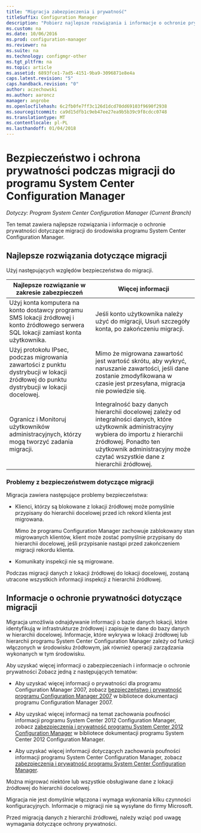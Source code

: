 ```yaml
---
title: "Migracja zabezpieczenia i prywatność"
titleSuffix: Configuration Manager
description: "Pobierz najlepsze rozwiązania i informacje o ochronie prywatności dotyczące migracji do środowiska programu System Center Configuration Manager."
ms.custom: na
ms.date: 10/06/2016
ms.prod: configuration-manager
ms.reviewer: na
ms.suite: na
ms.technology: configmgr-other
ms.tgt_pltfrm: na
ms.topic: article
ms.assetid: 6893fce1-7ad5-4151-9ba9-3096871e8e4a
caps.latest.revision: "5"
caps.handback.revision: "0"
author: aczechowski
ms.author: aaroncz
manager: angrobe
ms.openlocfilehash: 6c2fb0fe7ff3c126d1dcd70dd69103f9690f2938
ms.sourcegitcommit: ca9d15dfb1c9eb47ee27ea9b5b39c9f8cdcc0748
ms.translationtype: MT
ms.contentlocale: pl-PL
ms.lasthandoff: 01/04/2018
---
```

# <a name="security-and-privacy-for-migration-to-system-center-configuration-manager"></a>Bezpieczeństwo i ochrona prywatności podczas migracji do programu System Center Configuration Manager

*Dotyczy: Program System Center Configuration Manager (Current Branch)*

Ten temat zawiera najlepsze rozwiązania i informacje o ochronie prywatności dotyczące migracji do środowiska programu System Center Configuration Manager.  

## <a name="security-best-practices-for-migration"></a>Najlepsze rozwiązania dotyczące migracji  
 Użyj następujących względów bezpieczeństwa do migracji.  

|Najlepsze rozwiązanie w zakresie zabezpieczeń|Więcej informacji|  
|----------------------------|----------------------|  
|Użyj konta komputera na konto dostawcy programu SMS lokacji źródłowej i konto źródłowego serwera SQL lokacji zamiast konta użytkownika.|Jeśli konto użytkownika należy użyć do migracji, Usuń szczegóły konta, po zakończeniu migracji.|  
|Użyj protokołu IPsec, podczas migrowania zawartości z punktu dystrybucji w lokacji źródłowej do punktu dystrybucji w lokacji docelowej.|Mimo że migrowana zawartość jest wartość skrótu, aby wykryć, naruszanie zawartości, jeśli dane zostanie zmodyfikowana w czasie jest przesyłana, migracja nie powiedzie się.|  
|Ogranicz i Monitoruj użytkowników administracyjnych, którzy mogą tworzyć zadania migracji.|Integralność bazy danych hierarchii docelowej zależy od integralności danych, które użytkownik administracyjny wybiera do importu z hierarchii źródłowej. Ponadto ten użytkownik administracyjny może czytać wszystkie dane z hierarchii źródłowej.|  

### <a name="security-issues-for-migration"></a>Problemy z bezpieczeństwem dotyczące migracji  
Migracja zawiera następujące problemy bezpieczeństwa:  

-   Klienci, którzy są blokowane z lokacji źródłowej może pomyślnie przypisany do hierarchii docelowej przed ich rekord klienta jest migrowana.  

     Mimo że programu Configuration Manager zachowuje zablokowany stan migrowanych klientów, klient może zostać pomyślnie przypisany do hierarchii docelowej, jeśli przypisanie nastąpi przed zakończeniem migracji rekordu klienta.  

-   Komunikaty inspekcji nie są migrowane.  

Podczas migracji danych z lokacji źródłowej do lokacji docelowej, zostaną utracone wszystkich informacji inspekcji z hierarchii źródłowej.  

## <a name="privacy-information-for-migration"></a>Informacje o ochronie prywatności dotyczące migracji  
 Migracja umożliwia odnajdywanie informacji o bazie danych lokacji, które identyfikują w infrastrukturze źródłowej i zapisuje te dane do bazy danych w hierarchii docelowej. Informacje, które wykrywa w lokacji źródłowej lub hierarchii programu System Center Configuration Manager zależy od funkcji włączonych w środowisku źródłowym, jak również operacji zarządzania wykonanych w tym środowisku.  

 Aby uzyskać więcej informacji o zabezpieczeniach i informacje o ochronie prywatności Zobacz jedną z następujących tematów:  

-   Aby uzyskać więcej informacji o prywatności dla programu Configuration Manager 2007, zobacz [bezpieczeństwo i prywatność programu Configuration Manager 2007](http://go.microsoft.com/fwlink/p/?LinkId=216450) w bibliotece dokumentacji programu Configuration Manager 2007.  

-   Aby uzyskać więcej informacji na temat zachowania poufności informacji programu System Center 2012 Configuration Manager, zobacz [zabezpieczenia i prywatność programu System Center 2012 Configuration Manager](https://technet.microsoft.com/library/gg682033.aspx) w bibliotece dokumentacji programu System Center 2012 Configuration Manager.  

-   Aby uzyskać więcej informacji dotyczących zachowania poufności informacji programu System Center Configuration Manager, zobacz [zabezpieczenia i prywatność programu System Center Configuration Manager](../../core/plan-design/security/security-and-privacy.md).  

Można migrować niektóre lub wszystkie obsługiwane dane z lokacji źródłowej do hierarchii docelowej.  

Migracja nie jest domyślnie włączona i wymaga wykonania kilku czynności konfiguracyjnych. Informacje o migracji nie są wysyłane do firmy Microsoft.  

Przed migracją danych z hierarchii źródłowej, należy wziąć pod uwagę wymagania dotyczące ochrony prywatności.  
